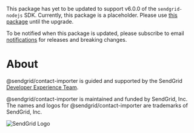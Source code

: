 This package has yet to be updated to support v6.0.0 of the `sendgrid-nodejs` SDK. Currently, this package is a placeholder. Please use [this package](https://www.npmjs.com/package/sendgrid) until the upgrade.

To be notified when this package is updated, please subscribe to email [notifications](https://dx.sendgrid.com/newsletter/nodejs) for releases and breaking changes.

<a name="about"></a>
# About

@sendgrid/contact-importer is guided and supported by the SendGrid [Developer Experience Team](mailto:dx@sendgrid.com).

@sendgrid/contact-importer is maintained and funded by SendGrid, Inc. The names and logos for @sendgrid/contact-importer are trademarks of SendGrid, Inc.

![SendGrid Logo](https://uiux.s3.amazonaws.com/2016-logos/email-logo%402x.png)